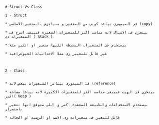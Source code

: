                                                                                     # Struct-Vs-Class
                                                                                    1 - Struct
                                                                                    * فى الميمورى بياخد كوبى من المتغير و مبياترش بالمتغير الاساسى (copy)
                                                                                    * بيتخزن فى الاستاك لانه مناسب اكتر للمتغيرات الصغيرة فبيبقى اسرع فى المتغيرات دى ( Stack ) 
                                                                                    * بيستخدم فى المتغيرات البسيطة الليها متغير او اتنين مثلا
                                                                                    * غير قابل للتغيير زى مثلا الاحداثيات الجيوغرافية
                                                                                    
                                                                                    
                                                                                    2 - Class
                                                                                    
                                                                                    * فى الميمورى بيتاثر المتغيرات ببعض لانه (reference)
                                                                                    * بيتخزن فى الهيب فبيبقى مناسب اكتر للمتغيرات الكبيرة لانه بياخد مساحة اكبر( Heap ) 
                                                                                    * بيستخدم الاستخدامات والطبيعة المعقدة اكتر و اللى متوقع انها تتغير باستمرار
                                                                                    * قابل للتغير فى متغيراته زى الاسم او الرصيد او الحالة
